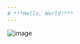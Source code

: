 ```yaml
---
# ***Hello, World!***
---
```

![image](https://github.com/wshare26/cse15l-lab-reports/assets/156359336/d3742bc2-fcb5-41df-ad84-ffa32171b46a)
